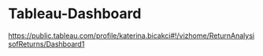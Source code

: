 # Tableau-Dashboard

https://public.tableau.com/profile/katerina.bicakci#!/vizhome/ReturnAnalysisofReturns/Dashboard1
